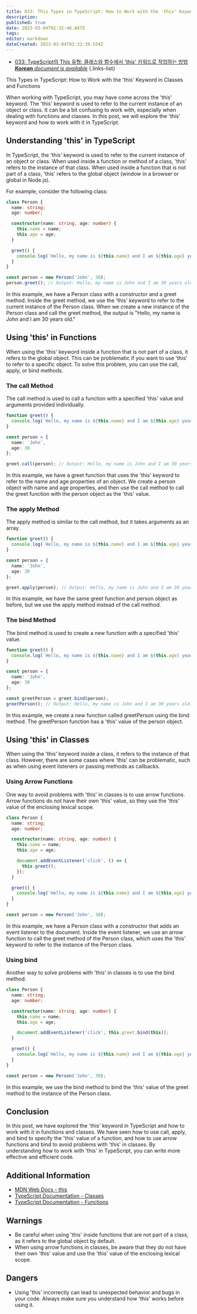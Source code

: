 ```yaml
---
title: 033: This Types in TypeScript: How to Work with the 'this' Keyword in Classes and Functions
description: 
published: true
date: 2023-03-04T02:32:46.847Z
tags: 
editor: markdown
dateCreated: 2023-03-04T02:32:39.554Z
---
```


- [033: TypeScript의 This 유형: 클래스와 함수에서 'this' 키워드로 작업하는 방법***Korean** document is available*](/ko/Knowledge-base/TypeScript/Learning/033-this-types-in-typescript-how-to-work-with-the-this-keyword-in-classes-and-functions)
{.links-list}


This Types in TypeScript: How to Work with the 'this' Keyword in Classes and Functions

When working with TypeScript, you may have come across the 'this' keyword. The 'this' keyword is used to refer to the current instance of an object or class. It can be a bit confusing to work with, especially when dealing with functions and classes. In this post, we will explore the 'this' keyword and how to work with it in TypeScript.

## Understanding 'this' in TypeScript

In TypeScript, the 'this' keyword is used to refer to the current instance of an object or class. When used inside a function or method of a class, 'this' refers to the instance of that class. When used inside a function that is not part of a class, 'this' refers to the global object (window in a browser or global in Node.js).

For example, consider the following class:

```typescript
class Person {
  name: string;
  age: number;

  constructor(name: string, age: number) {
    this.name = name;
    this.age = age;
  }

  greet() {
    console.log(`Hello, my name is ${this.name} and I am ${this.age} years old.`);
  }
}

const person = new Person('John', 30);
person.greet(); // Output: Hello, my name is John and I am 30 years old.
```

In this example, we have a Person class with a constructor and a greet method. Inside the greet method, we use the 'this' keyword to refer to the current instance of the Person class. When we create a new instance of the Person class and call the greet method, the output is "Hello, my name is John and I am 30 years old."

## Using 'this' in Functions

When using the 'this' keyword inside a function that is not part of a class, it refers to the global object. This can be problematic if you want to use 'this' to refer to a specific object. To solve this problem, you can use the call, apply, or bind methods.

### The call Method

The call method is used to call a function with a specified 'this' value and arguments provided individually.

```typescript
function greet() {
  console.log(`Hello, my name is ${this.name} and I am ${this.age} years old.`);
}

const person = {
  name: 'John',
  age: 30
};

greet.call(person); // Output: Hello, my name is John and I am 30 years old.
```

In this example, we have a greet function that uses the 'this' keyword to refer to the name and age properties of an object. We create a person object with name and age properties, and then use the call method to call the greet function with the person object as the 'this' value.

### The apply Method

The apply method is similar to the call method, but it takes arguments as an array.

```typescript
function greet() {
  console.log(`Hello, my name is ${this.name} and I am ${this.age} years old.`);
}

const person = {
  name: 'John',
  age: 30
};

greet.apply(person); // Output: Hello, my name is John and I am 30 years old.
```

In this example, we have the same greet function and person object as before, but we use the apply method instead of the call method.

### The bind Method

The bind method is used to create a new function with a specified 'this' value.

```typescript
function greet() {
  console.log(`Hello, my name is ${this.name} and I am ${this.age} years old.`);
}

const person = {
  name: 'John',
  age: 30
};

const greetPerson = greet.bind(person);
greetPerson(); // Output: Hello, my name is John and I am 30 years old.
```

In this example, we create a new function called greetPerson using the bind method. The greetPerson function has a 'this' value of the person object.

## Using 'this' in Classes

When using the 'this' keyword inside a class, it refers to the instance of that class. However, there are some cases where 'this' can be problematic, such as when using event listeners or passing methods as callbacks.

### Using Arrow Functions

One way to avoid problems with 'this' in classes is to use arrow functions. Arrow functions do not have their own 'this' value, so they use the 'this' value of the enclosing lexical scope.

```typescript
class Person {
  name: string;
  age: number;

  constructor(name: string, age: number) {
    this.name = name;
    this.age = age;

    document.addEventListener('click', () => {
      this.greet();
    });
  }

  greet() {
    console.log(`Hello, my name is ${this.name} and I am ${this.age} years old.`);
  }
}

const person = new Person('John', 30);
```

In this example, we have a Person class with a constructor that adds an event listener to the document. Inside the event listener, we use an arrow function to call the greet method of the Person class, which uses the 'this' keyword to refer to the instance of the Person class.

### Using bind

Another way to solve problems with 'this' in classes is to use the bind method.

```typescript
class Person {
  name: string;
  age: number;

  constructor(name: string, age: number) {
    this.name = name;
    this.age = age;

    document.addEventListener('click', this.greet.bind(this));
  }

  greet() {
    console.log(`Hello, my name is ${this.name} and I am ${this.age} years old.`);
  }
}

const person = new Person('John', 30);
```

In this example, we use the bind method to bind the 'this' value of the greet method to the instance of the Person class.

## Conclusion

In this post, we have explored the 'this' keyword in TypeScript and how to work with it in functions and classes. We have seen how to use call, apply, and bind to specify the 'this' value of a function, and how to use arrow functions and bind to avoid problems with 'this' in classes. By understanding how to work with 'this' in TypeScript, you can write more effective and efficient code.

## Additional Information

- [MDN Web Docs - this](https://developer.mozilla.org/en-US/docs/Web/JavaScript/Reference/Operators/this)
- [TypeScript Documentation - Classes](https://www.typescriptlang.org/docs/handbook/classes.html)
- [TypeScript Documentation - Functions](https://www.typescriptlang.org/docs/handbook/functions.html)

## Warnings

- Be careful when using 'this' inside functions that are not part of a class, as it refers to the global object by default.
- When using arrow functions in classes, be aware that they do not have their own 'this' value and use the 'this' value of the enclosing lexical scope.

## Dangers

- Using 'this' incorrectly can lead to unexpected behavior and bugs in your code. Always make sure you understand how 'this' works before using it.